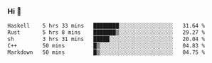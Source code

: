 ### Hi 👋

<!--START_SECTION:waka-->

```txt
Haskell    5 hrs 33 mins   ████████░░░░░░░░░░░░░░░░░   31.64 %
Rust       5 hrs 8 mins    ███████▒░░░░░░░░░░░░░░░░░   29.27 %
sh         3 hrs 31 mins   █████░░░░░░░░░░░░░░░░░░░░   20.04 %
C++        50 mins         █▒░░░░░░░░░░░░░░░░░░░░░░░   04.83 %
Markdown   50 mins         █▒░░░░░░░░░░░░░░░░░░░░░░░   04.75 %
```

<!--END_SECTION:waka-->
